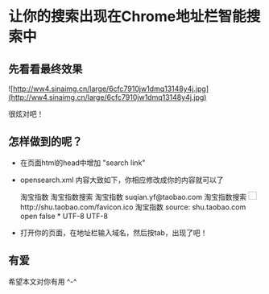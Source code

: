 # 让你的搜索出现在Chrome地址栏智能搜索中

## 先看看最终效果
![http://ww4.sinaimg.cn/large/6cfc7910jw1dmq13148y4j.jpg](http://ww4.sinaimg.cn/large/6cfc7910jw1dmq13148y4j.jpg)

很炫对吧！

## 怎样做到的呢？

* 在页面html的head中增加 "search link"
    
    <link rel="search" type="application/opensearchdescription+xml" href="/opensearch.xml" title="淘宝指数" /> 
    
* opensearch.xml 内容大致如下，你相应修改成你的内容就可以了

    <?xml version="1.0" encoding="UTF-8"?>
    <OpenSearchDescription xmlns="http://a9.com/-/spec/opensearch/1.1/">
        <ShortName>淘宝指数</ShortName>
        <Description>淘宝指数搜索</Description>
        <Tags>淘宝指数</Tags>
        <Contact>suqian.yf@taobao.com</Contact>
        <Url type="text/html" template="http://shu.taobao.com/search?query={searchTerms}&from=opensearch"/>
        <LongName>淘宝指数搜索</LongName>
        <Image height="16" width="16" type="image/x-icon">http://shu.taobao.com/favicon.ico</Image>
        <Query role="example" searchTerms="连衣裙" />
        <Developer>淘宝指数</Developer>
        <Attribution>source: shu.taobao.com</Attribution>
        <SyndicationRight>open</SyndicationRight>
        <AdultContent>false</AdultContent>
        <Language>*</Language>
        <OutputEncoding>UTF-8</OutputEncoding>
        <InputEncoding>UTF-8</InputEncoding>
    </OpenSearchDescription>

* 打开你的页面，在地址栏输入域名，然后按tab，出现了吧！

## 有爱
希望本文对你有用 ^-^
